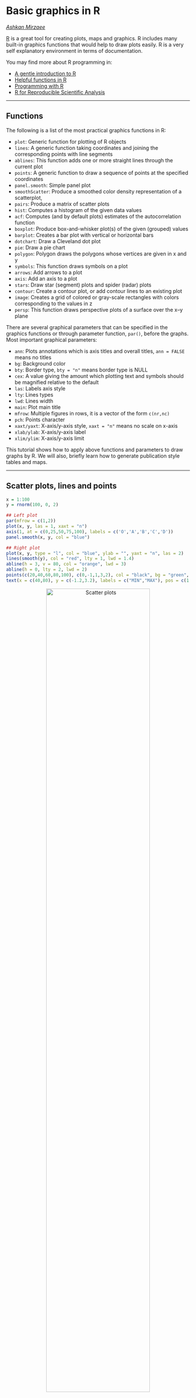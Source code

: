 # Basic graphics in R
*[Ashkan Mirzaee](https://ashki23.github.io/index.html)*

[R](https://www.r-project.org/) is a great tool for creating plots, maps
and graphics. R includes many built-in graphics functions that would
help to draw plots easily. R is a very self explanatory environment in
terms of documentation.

You may find more about R programming in:

  - [A gentle introduction to R](r-intro.html)
  - [Helpful functions in R](r-functions.html)
  - [Programming with
    R](http://swcarpentry.github.io/r-novice-inflammation/)
  - [R for Reproducible Scientific
    Analysis](http://swcarpentry.github.io/r-novice-gapminder/)

-----

## Functions

The following is a list of the most practical graphics functions in R:

  - `plot`: Generic function for plotting of R objects
  - `lines`: A generic function taking coordinates and joining the
    corresponding points with line segments
  - `ablines`: This function adds one or more straight lines through the
    current plot
  - `points`: A generic function to draw a sequence of points at the
    specified coordinates
  - `panel.smooth`: Simple panel plot
  - `smoothScatter`: Produce a smoothed color density representation of
    a scatterplot,
  - `pairs`: Produce a matrix of scatter plots
  - `hist`: Computes a histogram of the given data values
  - `acf`: Computes (and by default plots) estimates of the
    autocorrelation function
  - `boxplot`: Produce box-and-whisker plot(s) of the given (grouped)
    values
  - `barplot`: Creates a bar plot with vertical or horizontal bars
  - `dotchart`: Draw a Cleveland dot plot
  - `pie`: Draw a pie chart
  - `polygon`: Polygon draws the polygons whose vertices are given in x
    and y
  - `symbols`: This function draws symbols on a plot
  - `arrows`: Add arrows to a plot
  - `axis`: Add an axis to a plot
  - `stars`: Draw star (segment) plots and spider (radar) plots
  - `contour`: Create a contour plot, or add contour lines to an
    existing plot
  - `image`: Creates a grid of colored or gray-scale rectangles with
    colors corresponding to the values in z
  - `persp`: This function draws perspective plots of a surface over the
    x–y plane

There are several graphical parameters that can be specified in the
graphics functions or through parameter function, `par()`, before the
graphs. Most important graphical parameters:

  - `ann`: Plots annotations which is axis titles and overall titles,
    `ann = FALSE` means no titles
  - `bg`: Background color
  - `bty`: Border type, `bty = "n"` means border type is NULL
  - `cex`: A value giving the amount which plotting text and symbols
    should be magnified relative to the default
  - `las`: Labels axis style
  - `lty`: Lines types
  - `lwd`: Lines width
  - `main`: Plot main title
  - `mfrow`: Multiple figures in rows, it is a vector of the form
    `c(nr,nc)`
  - `pch`: Points character
  - `xaxt/yaxt`: X-axis/y-axis style, `xaxt = "n"` means no scale on
    x-axis
  - `xlab/ylab`: X-axis/y-axis label
  - `xlim/ylim`: X-axis/y-axis limit

This tutorial shows how to apply above functions and parameters to draw
graphs by R. We will also, briefly learn how to generate publication
style tables and maps.

-----

## Scatter plots, lines and points

``` r
x = 1:100
y = rnorm(100, 0, 2)

## Left plot
par(mfrow = c(1,2))
plot(x, y, las = 1, xaxt = "n")
axis(1, at = c(0,25,50,75,100), labels = c('O','A','B','C','D'))
panel.smooth(x, y, col = "blue")

## Right plot
plot(x, y, type = "l", col = "blue", ylab = "", yaxt = "n", las = 2)
lines(smooth(y), col = "red", lty = 1, lwd = 1.4)
abline(h = 3, v = 80, col = "orange", lwd = 3)
abline(h = 0, lty = 2, lwd = 2)
points(c(20,40,60,80,100), c(0,-1,1,3,2), col = "black", bg = "green", pch = 21, cex = 2)
text(x = c(40,80), y = c(-1.2,3.2), labels = c("MIN","MAX"), pos = c(1,3), col = "red",  cex = 0.9)
```

<p align="center">

<img src="images/r-plots/chunk-2-1.png" alt="Scatter plots" style="width: 75%; border: 0;">

</p>

## Probability density functions

``` r
par(mfrow = c(1,2))

## Left plot
plot(density(y, bw = 2), main = "")

## Right plot
y2 = rnorm(100, 4, 2)
plot(density(y, bw = 1), col = "blue", main = "")
lines(density(y2, bw = 1), col = "red")
legend("topleft", legend = c("Line 1", "Line 2"), title = "Line types", lty = 1:2, lwd = 1,  col = c("red", "blue"), cex = 0.7, box.lty = 0, bg = rgb(0,0,0,0))
```

<p align="center">

<img src="images/r-plots/chunk-3-1.png" alt="Probability density functions" style="width: 75%; border: 0;">

</p>

``` r
## Left plot
seq = seq(-10, 10, length.out = 100)
f = dnorm(seq, 0, 2)
plot(seq, f, col = colorRampPalette(c("red","yellow","springgreen","royalblue"))(100))
legend("topright", legend = c("Point 1", "Point 2"), title = "Point types", pch = c(22,21),  col = c("red", "blue"), pt.bg = c("gold", "green"), cex = 0.75, pt.cex = 1.2, box.col = "black", box.lty = 1 , box.lwd = 1, inset = c(0.02, 0.015))
polygon(seq, f, density = 10, col = "gray", border = NA)

## Right plot
plot(seq, f, type = "l", col = "red", lwd = 3)
polygon(seq, f, density = NA, col = "gold", border = NA)
polygon(c(2, seq[seq >= 2]), c(0, f[seq >= 2]), density = NA, col="green", border = NA)
```

<p align="center">

<img src="images/r-plots/chunk-3-2.png" alt="Probability density functions" style="width: 75%; border: 0;">

</p>

## Histograms

``` r
par(mfrow = c(1,2))

## Left plot
hist(y, col = "orange", density = 10, main = "", xlab = "")

## Right plot
hist(y, col = cm.colors(10), probability = TRUE, main = "", xlab = "")
lines(seq, f, col = "blue", lty = 1, lwd = 2)
```

<p align="center">

<img src="images/r-plots/chunk-4-1.png" alt="Histograms" style="width: 75%; border: 0;">

</p>

## Box plots and autocorrelations

``` r
par(mfrow = c(1,2))

## Left plot
boxplot(y, y2, col = c("orange", "gold"))
abline(h = 0)

## Right plot
acf(y, main = "")
```

<p align="center">

<img src="images/r-plots/chunk-5-1.png" alt="Box plots" style="width: 75%; border: 0;">

</p>

``` r
boxplot(count ~ spray, data = InsectSprays, ylab = "Number of var", col = cm.colors(6))
```

<p align="center">

<img src="images/r-plots/chunk-6-1.png" alt="Box plots" style="width: 75%; border: 0;">

</p>

## Barplots and dotcharts

``` r
par(mar = c(5,4,4,6), xpd = TRUE)
barplot(VADeaths, border = "dark blue", col = rainbow(20), cex.axis =  1.3)
legend("topright", legend = c("Group 1", "Group 2", "Group 3", "Group 4", "Group 5"),  title = "Group types", fill = c(rainbow(20)), cex = 0.8,  box.lty = 0, inset = c(-0.2,0))
```

<p align="center">

<img src="images/r-plots/chunk-7-1.png" alt="Barplots" style="width: 75%; border: 0;">

</p>

``` r
eu_data = data.frame(c(1.75,4.5), c(2.8,6.3), c(3.9,6.8), c(4.35,7.2), c(5,8.25),  c(5.3,8.8))
colnames(eu_data) = 2012:2017
rownames(eu_data) = c("US","World")

barplot(as.matrix(eu_data), beside = TRUE, ylab = "Million metric tons", ylim = c(0,10), las = 1, col = gray.colors(2))
legend("top", c("US","World"), fill = gray.colors(2), horiz = TRUE, bty = "n")
```

<p align="center">

<img src="images/r-plots/chunk-8-1.png" alt="Barplots" style="width: 75%; border: 0;">

</p>

``` r
dotchart(VADeaths, main = "Death Rates in Virginia1940")
```

<p align="center">

<img src="images/r-plots/chunk-8-2.png" alt="Dotchart" style="width: 75%; border: 0;">

</p>

## Matrix of scatter plots

``` r
pairs(iris[1:4], lower.panel = panel.smooth, upper.panel = NULL, cex = 0.75, cex.labels = 1.5, col = c("red", "blue", "green")[iris$Species], main = "Iris Data - 3 species")
```

<p align="center">

<img src="images/r-plots/chunk-9-1.png" alt="Matrix of scatter plots" style="width: 75%; border: 0;">

</p>

``` r
pairs(~Sepal.Length + Petal.Length + Species, data = iris, subset = iris$Sepal.Length < 7 , main = "Sepal Length < 7", col = rainbow(length(levels(iris$Species)))[iris$Species])
```

<p align="center">

<img src="images/r-plots/chunk-9-2.png" alt="Matrix of scatter plots" style="width: 75%; border: 0;">

</p>

## Hierarchical clustering

``` r
hca = hclust(eurodist)
plot(hca, main = "Distance between European Cities", hang = -1, ylab = "")
```

<p align="center">

<img src="images/r-plots/chunk-10-1.png" alt="Scatter plots" style="width: 75%; border: 0;">

</p>

## Time series

``` r
ts_data = ts(matrix(rt(300*2, df = 3), 300,2), start = c(1961, 1), frequency = 12)
plot(ts_data, main = "Time series")
```

<p align="center">

<img src="images/r-plots/chunk-11-1.png" alt="Time series" style="width: 75%; border: 0;">

</p>

## Draw functions

For instance we can draw \(y = 4sin(x) + (1 - cos(x))\) by:

``` r
f = function(x) {
  return(4 * sin(x) + (1 - cos(x)))
}

a = c()
seq_ = seq(-2*pi, 2*pi, len = 1000)
for (x in seq_) {
  a = c(a,f(x))
}

plot(x = seq_, y = a, type = "l", xlab = "x", ylab = "y", col = "red")
lines(x = seq_ + 0.5, y = a, col = "blue")
```

<p align="center">

<img src="images/r-plots/chunk-12-1.png" alt="Sin function" style="width: 75%; border: 0;">

</p>

For another example let’s draw a Ergodic mean plots:

``` r
par(mfrow = c(1,1))
ErgodicMean = function(x, n) {
  quantile_ = matrix(0,n,3)
  for (i in 1:n) {
    quantile_[i,] = quantile(x[1:i], probs = c(0.5,0.025,0.975))
  }
  plot(quantile_[,1], ylim = c(min(quantile_),max(quantile_)), type = "l", ylab = "")
  lines(quantile_[,2], lty = 2, col = "red")
  lines(quantile_[,3], lty = 2, col = "blue") 
}

y = rnorm(100, 0, 2)
ErgodicMean(y, 100)
```

<p align="center">

<img src="images/r-plots/chunk-13-1.png" alt="Ergodic plot" style="width: 75%; border: 0;">

</p>

## Symbols and stars

``` r
par(bty = "n", xaxt = "n", yaxt = "n", ann = FALSE)
symbols(c(0,6), c(2,8), circles = c(2,2), inches = FALSE, bg = c("green", "green"), xlim = c(-2,8), ylim = c(0,10), asp = 1)
symbols(c(0,6), c(8,2), squares = c(4,4), inches = FALSE, bg = c("blue", "blue"), add = TRUE)
```

<p align="center">

<img src="images/r-plots/chunk-14-1.png" alt="Symbols" style="width: 75%; border: 0;">

</p>

``` r
stars(mtcars[, 1:7], len = 0.8, key.loc = c(12, 1.5), main = "Motor Trend Cars", draw.segments = TRUE)
```

<p align="center">

<img src="images/r-plots/chunk-15-1.png" alt="Stars" style="width: 75%; border: 0;">

</p>

## Contour, image and perspective

``` r
## Persian Rug Art (R user manual example)
x = y = seq(-4*pi, 4*pi, len = 27)
r = sqrt(outer(x^2, y^2, "+"))
par(mfrow = c(2,2), mar = rep(0, 4), xpd = FALSE)
for(f in pi^(0:3)){
  contour(cos(r^2)*exp(-r/f), drawlabels = FALSE, axes = FALSE, frame = TRUE)
}
```

<p align="center">

<img src="images/r-plots/chunk-16-1.png" alt="Conture" style="width: 75%; border: 0;">

</p>

``` r
x = y = -6:16
z = outer(x, sqrt(abs(x)), FUN = "/")
image(x, y, z)
```

<p align="center">

<img src="images/r-plots/chunk-17-1.png" alt="Image plot" style="width: 75%; border: 0;">

</p>

``` r
x = y = seq(-10, 10, length = 30)
f = function(x, y) {r = sqrt(x^2 + y^2); 10 * sin(r)/r}
z = outer(x, y, f)
z[is.na(z)] = 1
persp(x, y, z, theta = 30, phi = 30, expand = 0.5, col = "lightblue")
```

<p align="center">

<img src="images/r-plots/chunk-17-2.png" alt="Perspective plot" style="width: 75%; border: 0;">

</p>

## Tables

In R we can use `kable` function from `knitr` library to print tables in
HTML or LaTeX formats. `kable` is a great tool, but the generated
outputs are usually not formatted for including in reports. While
building Markdown or Latex reports it will be useful to use the
following packages to make them more publication quality:

  - [kableExtra](https://cran.r-project.org/web/packages/kableExtra/vignettes/awesome_table_in_html.html)
  - [xtable](https://cran.r-project.org/web/packages/xtable/vignettes/xtableGallery.pdf)
  - [stargazer](https://www.jakeruss.com/cheatsheets/stargazer/)

For example:

``` r
library(knitr)
library(kableExtra)
cardata = mtcars
kable(head(cardata), format = "html", caption = "Title of the table") %>%
  kable_styling(full_width = FALSE, font_size = 16, position = "center") # position: left, center, right, float_left and float_right
```

<div style="margin-bottom: 1rem; overflow-x: auto;">

<table class="table">

<thead>

<tr>

<th style="text-align:left;">

</th>

<th style="text-align:right;">

mpg

</th>

<th style="text-align:right;">

cyl

</th>

<th style="text-align:right;">

disp

</th>

<th style="text-align:right;">

hp

</th>

<th style="text-align:right;">

drat

</th>

<th style="text-align:right;">

wt

</th>

<th style="text-align:right;">

qsec

</th>

<th style="text-align:right;">

vs

</th>

<th style="text-align:right;">

am

</th>

<th style="text-align:right;">

gear

</th>

<th style="text-align:right;">

carb

</th>

</tr>

</thead>

<tbody>

<tr>

<td style="text-align:left;">

Mazda RX4

</td>

<td style="text-align:right;">

21.0

</td>

<td style="text-align:right;">

6

</td>

<td style="text-align:right;">

160

</td>

<td style="text-align:right;">

110

</td>

<td style="text-align:right;">

3.90

</td>

<td style="text-align:right;">

2.620

</td>

<td style="text-align:right;">

16.46

</td>

<td style="text-align:right;">

0

</td>

<td style="text-align:right;">

1

</td>

<td style="text-align:right;">

4

</td>

<td style="text-align:right;">

4

</td>

</tr>

<tr>

<td style="text-align:left;">

Mazda RX4 Wag

</td>

<td style="text-align:right;">

21.0

</td>

<td style="text-align:right;">

6

</td>

<td style="text-align:right;">

160

</td>

<td style="text-align:right;">

110

</td>

<td style="text-align:right;">

3.90

</td>

<td style="text-align:right;">

2.875

</td>

<td style="text-align:right;">

17.02

</td>

<td style="text-align:right;">

0

</td>

<td style="text-align:right;">

1

</td>

<td style="text-align:right;">

4

</td>

<td style="text-align:right;">

4

</td>

</tr>

<tr>

<td style="text-align:left;">

Datsun 710

</td>

<td style="text-align:right;">

22.8

</td>

<td style="text-align:right;">

4

</td>

<td style="text-align:right;">

108

</td>

<td style="text-align:right;">

93

</td>

<td style="text-align:right;">

3.85

</td>

<td style="text-align:right;">

2.320

</td>

<td style="text-align:right;">

18.61

</td>

<td style="text-align:right;">

1

</td>

<td style="text-align:right;">

1

</td>

<td style="text-align:right;">

4

</td>

<td style="text-align:right;">

1

</td>

</tr>

<tr>

<td style="text-align:left;">

Hornet 4 Drive

</td>

<td style="text-align:right;">

21.4

</td>

<td style="text-align:right;">

6

</td>

<td style="text-align:right;">

258

</td>

<td style="text-align:right;">

110

</td>

<td style="text-align:right;">

3.08

</td>

<td style="text-align:right;">

3.215

</td>

<td style="text-align:right;">

19.44

</td>

<td style="text-align:right;">

1

</td>

<td style="text-align:right;">

0

</td>

<td style="text-align:right;">

3

</td>

<td style="text-align:right;">

1

</td>

</tr>

<tr>

<td style="text-align:left;">

Hornet Sportabout

</td>

<td style="text-align:right;">

18.7

</td>

<td style="text-align:right;">

8

</td>

<td style="text-align:right;">

360

</td>

<td style="text-align:right;">

175

</td>

<td style="text-align:right;">

3.15

</td>

<td style="text-align:right;">

3.440

</td>

<td style="text-align:right;">

17.02

</td>

<td style="text-align:right;">

0

</td>

<td style="text-align:right;">

0

</td>

<td style="text-align:right;">

3

</td>

<td style="text-align:right;">

2

</td>

</tr>

<tr>

<td style="text-align:left;">

Valiant

</td>

<td style="text-align:right;">

18.1

</td>

<td style="text-align:right;">

6

</td>

<td style="text-align:right;">

225

</td>

<td style="text-align:right;">

105

</td>

<td style="text-align:right;">

2.76

</td>

<td style="text-align:right;">

3.460

</td>

<td style="text-align:right;">

20.22

</td>

<td style="text-align:right;">

1

</td>

<td style="text-align:right;">

0

</td>

<td style="text-align:right;">

3

</td>

<td style="text-align:right;">

1

</td>

</tr>

</tbody>

</table>

</div>

``` r
fm = lm(mpg ~ cyl + disp + hp, data = cardata)
sm = round(summary(fm)$coef,3)

# Adding some cosmetic to columns that we want
row.names(sm) =  cell_spec(row.names(sm), "html", bold = TRUE) 
sm[,4] =  cell_spec(sm[,4], "html", color = ifelse(sm[,4] < 0.1, "red", "black"))

kable(sm, "html", escape = F) %>%
  kable_styling(bootstrap_options = "hover", full_width = FALSE, font_size = 16, position = "center")
```

<div style="margin-bottom: 1rem; overflow-x: auto;">

<table class="table table-hover">

<thead>

<tr>

<th style="text-align:left;">

</th>

<th style="text-align:left;">

Estimate

</th>

<th style="text-align:left;">

Std. Error

</th>

<th style="text-align:left;">

t value

</th>

<th style="text-align:left;">

Pr(\>|t|)

</th>

</tr>

</thead>

<tbody>

<tr>

<td style="text-align:left;">

<span style="font-weight: bold;">(Intercept)</span>

</td>

<td style="text-align:left;">

34.185

</td>

<td style="text-align:left;">

2.591

</td>

<td style="text-align:left;">

13.195

</td>

<td style="text-align:left;">

<span style="color: red !important;">0</span>

</td>

</tr>

<tr>

<td style="text-align:left;">

<span style="font-weight: bold;">cyl</span>

</td>

<td style="text-align:left;">

\-1.227

</td>

<td style="text-align:left;">

0.797

</td>

<td style="text-align:left;">

\-1.54

</td>

<td style="text-align:left;">

<span style="color: black !important;">0.135</span>

</td>

</tr>

<tr>

<td style="text-align:left;">

<span style="font-weight: bold;">disp</span>

</td>

<td style="text-align:left;">

\-0.019

</td>

<td style="text-align:left;">

0.01

</td>

<td style="text-align:left;">

\-1.811

</td>

<td style="text-align:left;">

<span style="color: red !important;">0.081</span>

</td>

</tr>

<tr>

<td style="text-align:left;">

<span style="font-weight: bold;">hp</span>

</td>

<td style="text-align:left;">

\-0.015

</td>

<td style="text-align:left;">

0.015

</td>

<td style="text-align:left;">

\-1.002

</td>

<td style="text-align:left;">

<span style="color: black !important;">0.325</span>

</td>

</tr>

</tbody>

</table>

</div>

## Maps

R does not have default functions for drawing maps and shapefiles. To
generate maps, we can use the following packages:

  - [maps](https://cran.r-project.org/web/packages/maps/maps.pdf): draw
    lines and polygons as specified by a map database
  - [sf](https://r-spatial.github.io/sf/): provide [Simple
    Features](https://r-spatial.github.io/sf/articles/sf1.html) for R.
    Find more details about *sf* in
    [here](https://r-spatial.github.io/sf/articles/sf5.html) and in the
    [cheetsheet](https://github.com/rstudio/cheatsheets/blob/master/sf.pdf)
  - [leaflet](https://rstudio.github.io/leaflet/): create interactive
    maps. The widget can be rendered on HTML pages generated from R
    Markdown, Shiny, or other applications. You may learn more about
    *leaflet* in [here](https://rpubs.com/mattdray/basic-leaflet-maps)

## Layout

`layout` creates a layout for putting multiple plots together. Number of
rows and columns are specified in a matrix, with the column-widths and
the row-heights specified in the respective arguments.

``` r
lay = layout(matrix(c(1,0,2,3,4,0),3,2,byrow = TRUE), widths = c(4,1.5), heights = c(1.5,4,1), respect = TRUE)
layout.show(lay)
```

<p align="center">

<img src="images/r-plots/chunk-19-1.png" alt="Layout" style="width: 75%; border: 0;">

</p>

``` r
x = pmin(3, pmax(-3, rnorm(100)))
y = pmin(3, pmax(-3, rnorm(100)))
xhist = hist(x, breaks = seq(-3,3,0.5), plot = FALSE)
yhist = hist(y, breaks = seq(-3,3,0.5), plot = FALSE)
top = max(c(xhist$counts, yhist$counts))

par(mar = c(0,3,3,1))
plot(xhist, col = "gray", axes = FALSE, xlab = "", ylab = "", main = "")
title(main = "Main Title", cex.main = 1.5)

par(mar = c(4,3,1,1))
plot(x[1:15], y[1:15], xlim = c(-3, 3), ylim = c(-3, 3), xlab = "x variable", ylab = "", cex.lab = 1.2)
arrows(x[1:15], y[1:15]-0.5, x[1:15], y[1:15]+0.5, col = 4, angle = 90, length = 0.05, code = 3)

par(mar = c(3,0,1,1))
barplot(yhist$counts, axes = FALSE, xlim = c(0, top), space = 0, horiz = TRUE, col = "black", bg = "gray", density = 20)

par(mar = c(0,3,0,0))
plot.new()
legend("center", legend = c("Top", "Middle", "Right"), fill = c("gray", "white", "black"), density = c(-1,-1,40), bg = "gray90", horiz = TRUE)
```

<p align="center">

<img src="images/r-plots/chunk-19-2.png" alt="Plot with a layout" style="width: 75%; border: 0;">

</p>

## Color palettes

R also offers the following built in color palettes that help to
generate color vectors of desired length quickly.

  - `rainbow()`
  - `colorRampPalette()`
  - `heat.colors()`
  - `gray.colors()`
  - `terrain.colors()`
  - `topo.colors()`
  - `cm.colors()`

<!-- end list -->

``` r
par(mfrow = c(1,2))
pie(rep(1, 24), col = rainbow(24), radius = 1)
pie(rep(1, 24), col = colorRampPalette(c("red","yellow","springgreen","royalblue"))(24), radius = 1)
```

<p align="center">

<img src="images/r-plots/chunk-20-1.png" alt="Rainbow/colorRampPalette" style="width: 75%; border: 0;">

</p>

``` r
pie(rep(1, 24), col = heat.colors(24), radius = 1)
pie(rep(1, 24), col = terrain.colors(24), radius = 1)
```

<p align="center">

<img src="images/r-plots/chunk-20-2.png" alt="Heat/terrain" style="width: 75%; border: 0;">

</p>

``` r
pie(rep(1, 24), col = topo.colors(24), radius = 1)
pie(rep(1, 24), col = cm.colors(24), radius = 1)
```

<p align="center">

<img src="images/r-plots/chunk-20-3.png" alt="Topo/cm" style="width: 75%; border: 0;">

</p>

---

Copyright 2018-2021, [Ashkan Mirzaee](https://ashki23.github.io/index.html) | Content is available under [CC BY-SA 3.0](https://creativecommons.org/licenses/by-sa/3.0/) | Sourcecode licensed under [GPL-3.0](https://www.gnu.org/licenses/gpl-3.0.en.html)
